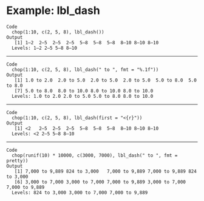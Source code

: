 # Example: lbl_dash

    Code
      chop(1:10, c(2, 5, 8), lbl_dash())
    Output
       [1] 1—2  2—5  2—5  2—5  5—8  5—8  5—8  8—10 8—10 8—10
      Levels: 1—2 2—5 5—8 8—10

---

    Code
      chop(1:10, c(2, 5, 8), lbl_dash(" to ", fmt = "%.1f"))
    Output
       [1] 1.0 to 2.0  2.0 to 5.0  2.0 to 5.0  2.0 to 5.0  5.0 to 8.0  5.0 to 8.0 
       [7] 5.0 to 8.0  8.0 to 10.0 8.0 to 10.0 8.0 to 10.0
      Levels: 1.0 to 2.0 2.0 to 5.0 5.0 to 8.0 8.0 to 10.0

---

    Code
      chop(1:10, c(2, 5, 8), lbl_dash(first = "<{r}"))
    Output
       [1] <2   2—5  2—5  2—5  5—8  5—8  5—8  8—10 8—10 8—10
      Levels: <2 2—5 5—8 8—10

---

    Code
      chop(runif(10) * 10000, c(3000, 7000), lbl_dash(" to ", fmt = pretty))
    Output
       [1] 7,000 to 9,889 824 to 3,000   7,000 to 9,889 7,000 to 9,889 824 to 3,000  
       [6] 3,000 to 7,000 3,000 to 7,000 7,000 to 9,889 3,000 to 7,000 7,000 to 9,889
      Levels: 824 to 3,000 3,000 to 7,000 7,000 to 9,889

